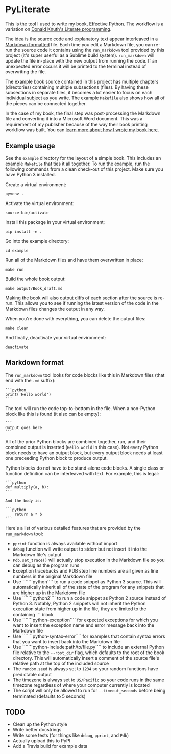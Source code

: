 # PyLiterate

This is the tool I used to write my book, [Effective Python](http://www.effectivepython.com). The workflow is a variation on [Donald Knuth's Literate programming](http://en.wikipedia.org/wiki/Literate_programming).

The idea is the source code and explanatory text appear interleaved in a [Markdown formatted](https://help.github.com/articles/github-flavored-markdown/) file. Each time you edit a Markdown file, you can re-run the source code it contains using the `run_markdown` tool provided by this project (it's super userful as a Sublime build system). `run_markdown` will update the file in-place with the new output from running the code. If an unexpected error occurs it will be printed to the terminal instead of overwriting the file.

The example book source contained in this project has multiple chapters (directories) containing multiple subsections (files). By having these subsections in separate files, it becomes a lot easier to focus on each individual subject as you write. The example `Makefile` also shows how all of the pieces can be connected together.

In the case of my book, the final step was post-processing the Markdown file and converting it into a Microsoft Word document. This was a requirement of my publisher because of the way their book printing workflow was built. You can [learn more about how I wrote my book here](http://www.onebigfluke.com/2014/07/how-im-writing-programming-book.html).

## Example usage

See the `example` directory for the layout of a simple book. This includes an example `Makefile` that ties it all together. To run the example, run the following commands from a clean check-out of this project. Make sure you have Python 3 installed.

Create a virtual environment:

`pyvenv .`

Activate the virtual environment:

`source bin/activate`

Install this package in your virtual environment:

`pip install -e .`

Go into the example directory:

`cd example`

Run all of the Markdown files and have them overwritten in place:

`make run`

Build the whole book output:

`make output/Book_draft.md`

Making the book will also output diffs of each section after the source is re-run. This allows you to see if running the latest version of the code in the Markdown files changes the output in any way.

When you're done with everything, you can delete the output files:

`make clean`

And finally, deactivate your virtual environment:

`deactivate`

## Markdown format

The `run_markdown` tool looks for code blocks like this in Markdown files (that end with the `.md` suffix):

    ```python
    print('Hello world')
    ```

The tool will run the code top-to-bottom in the file. When a non-Python block like this is found (it also can be empty):

    ```
    Output goes here
    ```

All of the prior Python blocks are combined together, run, and their combined output is inserted (`Hello world` in this case). Not every Python block needs to have an output block, but every output block needs at least one preceeding Python block to produce output.

Python blocks do not have to be stand-alone code blocks. A single class or function definition can be interleaved with text. For example, this is legal:

    ```python
    def multiply(a, b):
    ```

    And the body is:

    ```python
        return a * b
    ```

Here's a list of various detailed features that are provided by the `run_markdown` tool:

- `pprint` function is always available without import
- `debug` function will write output to stderr but not insert it into the Markdown file's output
- `Pdb.set_trace()` will actually stop execution in the Markdown file so you can debug as the program runs
- Exception tracebacks and PDB step line numbers are all given as line numbers in the original Markdown file
- Use ```````python```` to run a code snippet as Python 3 source. This will automatically inherit all of the state of the program for any snippets that are higher up in the Markdown file
- Use ```````python2```` to run a code snippet as Python 2 source instead of Python 3. Notably, Python 2 snippets will not inherit the Python execution state from higher up in the file, they are limited to the containing ``` block
- Use ```````python-exception```` for expected exceptions for which you want to insert the exception name and error message back into the Markdown file
- Use ```````python-syntax-error```` for examples that contain syntax errors that you want to insert back into the Markdown file
- Use ```````python-include:path/to/file.py```` to include an external Python file relative to the `--root_dir` flag, which defaults to the root of the book directory. This will automatically insert a comment of the source file's relative path at the top of the included source
- The `random.seed` is always set to `1234` so your random functions have predictable output
- The timezone is always set to `US/Pacific` so your code runs in the same timezone regardless of where your computer currently is located
- The script will only be allowed to run for `--timeout_seconds` before being terminated (defaults to 5 seconds)

## TODO

- Clean up the Python style
- Write better docstrings
- Write some tests (for things like `debug`, `pprint`, and `Pdb`)
- Actually upload this to PyPI
- Add a Travis build for example data
